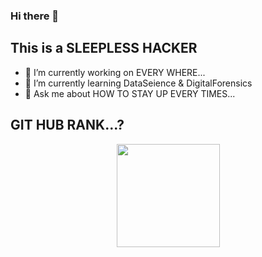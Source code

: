 ### Hi there 👋
## This is a SLEEPLESS HACKER

- 🔭 I’m currently working on EVERY WHERE...
- 🌱 I’m currently learning DataSeience & DigitalForensics
- 💬 Ask me about HOW TO STAY UP EVERY TIMES...

## GIT HUB RANK...?
<p align="center">
  <a href="https://github.com/DanielObara/github-readme-stats">
    <img
      align="center"
      height="165"
      src="https://github-readme-stats.vercel.app/api?username=jwmsg0525&count_private=true&show_icons=true&custom_title=Github%20Status&hide=issues&theme=radical"
    />
  </a>
</p>
